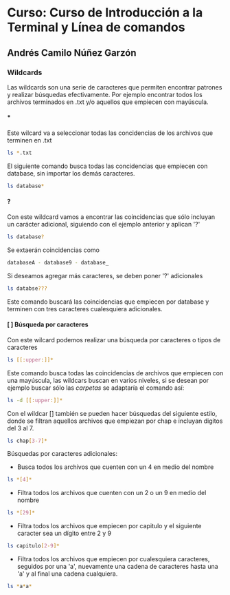 # Curso: Curso de Introducción a la Terminal y Línea de comandos

## Andrés Camilo Núñez Garzón

### Wildcards

Las wildcards son una serie de caracteres que permiten encontrar patrones y realizar búsquedas efectivamente. Por ejemplo encontrar todos los archivos terminados en .txt y/o aquellos que empiecen con mayúscula.

#### *

Este wilcard va a seleccionar todas las concidencias de los archivos que terminen en .txt

```bash
ls *.txt
```

El siguiente comando busca todas las concidencias que empiecen con database, sin importar los demás caracteres.

```bash
ls database*
```

#### ?

Con este wildcard vamos a encontrar las coincidencias que sólo incluyan un carácter adicional, siguiendo con el ejemplo anterior y aplican '?'

```bash
ls database?
```

Se extaerán coincidencias como

```bash
databaseA - database9 - database_
```

Si deseamos agregar más caracteres, se deben poner '?' adicionales

```bash
ls databse???
```

Este comando buscará las coincidencias que empiecen por database y terminen con tres caracteres cualesquiera adicionales.

#### [ ] Búsqueda por caracteres

Con este wilcard podemos realizar una búsqueda por caracteres o tipos de caracteres

```bash
ls [[:upper:]]*
```

Este comando busca todas las coincidencias de archivos que empiecen con una mayúscula, las wildcars buscan en varios niveles, si se desean por ejemplo buscar sólo las _carpetas_  se adaptaría el comando así:

```bash
ls -d [[:upper:]]*
```

Con el wildcar [] también se pueden hacer búsquedas del siguiente estilo, donde se filtran aquellos archivos que empiezan por chap e incluyan digitos del 3 al 7.

```bash
ls chap[3-7]*
```

Búsquedas por caracteres adicionales:

- Busca todos los archivos que cuenten con un 4 en medio del nombre

```bash
ls *[4]*
```

- Filtra todos los archivos que cuenten con un 2 o un 9 en medio del nombre

```bash
ls *[29]*
```

- Filtra todos los archivos que empiecen por capitulo y el siguiente caracter sea un dígito entre 2 y 9

```bash
ls capitulo[2-9]*
```

- Filtra todos los archivos que empiecen por cualesquiera caracteres, seguidos por una 'a', nuevamente una cadena de caracteres hasta una 'a' y al final una cadena cualquiera.

```bash
ls *a*a*
```
